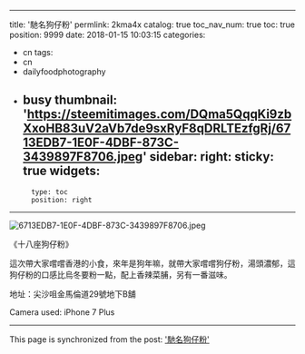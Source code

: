 
---
title: '馳名狗仔粉'
permlink: 2kma4x
catalog: true
toc_nav_num: true
toc: true
position: 9999
date: 2018-01-15 10:03:15
categories:
- cn
tags:
- cn
- dailyfoodphotography
- busy
thumbnail: 'https://steemitimages.com/DQma5QqqKi9zbXxoHB83uV2aVb7de9sxRyF8qDRLTEzfgRj/6713EDB7-1E0F-4DBF-873C-3439897F8706.jpeg'
sidebar:
    right:
        sticky: true
widgets:
    -
        type: toc
        position: right
---





![6713EDB7-1E0F-4DBF-873C-3439897F8706.jpeg](https://steemitimages.com/DQma5QqqKi9zbXxoHB83uV2aVb7de9sxRyF8qDRLTEzfgRj/6713EDB7-1E0F-4DBF-873C-3439897F8706.jpeg)

《十八座狗仔粉》

這次帶大家嚐嚐香港的小食，來年是狗年嘛，就帶大家嚐嚐狗仔粉，湯頭濃郁，這狗仔粉的口感比烏冬要粉一點，配上香辣菜脯，另有一番滋味。

地址：尖沙咀金馬倫道29號地下B舖

Camera used: iPhone 7 Plus


- - -

This page is synchronized from the post: ['馳名狗仔粉'](https://steemit.com/@htliao/2kma4x)
